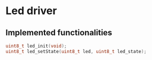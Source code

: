 # Led driver

## Implemented functionalities

```c
uint8_t led_init(void);
uint8_t led_setState(uint8_t led, uint8_t led_state);
```
